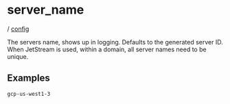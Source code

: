 # server_name

/ [config](/ref/config/index.md)

The servers name, shows up in logging. Defaults to the generated
server ID. When JetStream is used, within a domain, all server
names need to be unique.

## Examples

```
gcp-us-west1-3
```
